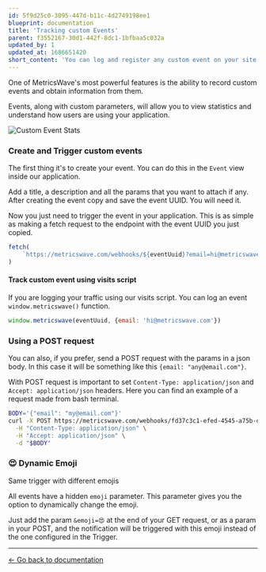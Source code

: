 ```yaml
---
id: 5f9d25c0-3095-447d-b11c-4d2749198ee1
blueprint: documentation
title: 'Tracking custom Events'
parent: f3552167-30d1-442f-8dc1-1bfbaa5c032a
updated_by: 1
updated_at: 1686651420
short_content: 'You can log and register any custom event on your site as you want. Learn how to take advantage of custom events to find out how your application is used.'
---
```

One of MetricsWave's most powerful features is the ability to record custom events and obtain information from them.

Events, along with custom parameters, will allow you to view statistics and understand how users are using your
application.

![Custom Event Stats](/images/documentation/custom_event.png)

### Create and Trigger custom events

The first thing it's to create your event. You can do this in the `Event` view inside our application.

Add a title, a description and all the params that you want to attach if any. After creating the event copy and save the
event UUID. You will need it.

Now you just need to trigger the event in your application. This is as simple as making a fetch request to the endpoint
with the event UUID you just copied.

```javascript
fetch(
    `https://metricswave.com/webhooks/${eventUuid}?email=hi@metricswave.com`
)
```

#### Track custom event using visits script

If you are logging your traffic using our visits script. You can log an event `window.metricswave()` function.

```javascript
window.metricswave(eventUuid, {email: 'hi@metricswave.com'})
```

### Using a POST request

You can also, if you prefer, send a POST request with the params in a json body. In this case it will be something like
this `{email: "any@email.com"}`.

With POST request is important to set `Content-Type: application/json` and `Accept: application/json` headers. Here you
can find an example of a request made from bash terminal.

```bash
BODY='{"email": "my@email.com"}'
curl -X POST https://metricswave.com/webhooks/fd37c3c1-efed-4545-a75b-d32c7fec525e \
  -H "Content-Type: application/json" \
  -H "Accept: application/json" \
  -d "$BODY"
```

### 😍 Dynamic Emoji

Same trigger with different emojis

All events have a hidden `emoji` parameter. This parameter gives you the option to dynamically change the emoji.

Just add the param `&emoji=😍` at the end of your GET request, or as a param in your POST, and the notification will be
triggered with this emoji instead of the one configured in the Trigger.

---

[← Go back to documentation](/documentation)